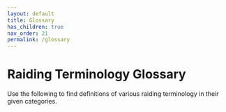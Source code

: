 ```yaml
---
layout: default
title: Glossary
has_children: true
nav_order: 21
permalink: /glossary
---
```


# Raiding Terminology Glossary

Use the following to find definitions of various raiding terminology in their given categories.
